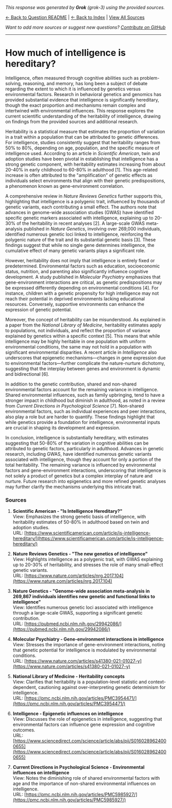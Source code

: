 <!-- 
Generated by: grok
Model: grok-3
Prompt type: sources
Generated at: 2025-06-12T22:50:19.390291
-->

*This response was generated by **Grok** (grok-3) using the provided sources.*

[← Back to Question README](README.md) | [← Back to Index](../README.md) | [View All Sources](../allsources.md)

*Want to add more sources or suggest new questions? [Contribute on GitHub](https://github.com/justinwest/SuggestedSources)*

---

# How much of intelligence is hereditary?

Intelligence, often measured through cognitive abilities such as problem-solving, reasoning, and memory, has long been a subject of debate regarding the extent to which it is influenced by genetics versus environmental factors. Research in behavioral genetics and genomics has provided substantial evidence that intelligence is significantly hereditary, though the exact proportion and mechanisms remain complex and intertwined with environmental influences. This response explores the current scientific understanding of the heritability of intelligence, drawing on findings from the provided sources and additional research.

Heritability is a statistical measure that estimates the proportion of variation in a trait within a population that can be attributed to genetic differences. For intelligence, studies consistently suggest that heritability ranges from 50% to 80%, depending on age, population, and the specific measure of intelligence used. According to an article in *Scientific American*, twin and adoption studies have been pivotal in establishing that intelligence has a strong genetic component, with heritability estimates increasing from about 20-40% in early childhood to 60-80% in adulthood [1]. This age-related increase is often attributed to the "amplification" of genetic effects as individuals select environments that align with their genetic predispositions, a phenomenon known as gene-environment correlation.

A comprehensive review in *Nature Reviews Genetics* further supports this, highlighting that intelligence is a polygenic trait, influenced by thousands of genetic variants, each contributing a small effect. The authors note that advances in genome-wide association studies (GWAS) have identified specific genetic markers associated with intelligence, explaining up to 20-30% of the heritability in recent analyses [2]. A large-scale GWAS meta-analysis published in *Nature Genetics*, involving over 269,000 individuals, identified numerous genetic loci linked to intelligence, reinforcing the polygenic nature of the trait and its substantial genetic basis [3]. These findings suggest that while no single gene determines intelligence, the cumulative effect of many genetic variants plays a significant role.

However, heritability does not imply that intelligence is entirely fixed or predetermined. Environmental factors such as education, socioeconomic status, nutrition, and parenting also significantly influence cognitive development. A study published in *Molecular Psychiatry* emphasizes that gene-environment interactions are critical, as genetic predispositions may be expressed differently depending on environmental conditions [4]. For instance, children with a genetic propensity for high intelligence may not reach their potential in deprived environments lacking educational resources. Conversely, supportive environments can enhance the expression of genetic potential.

Moreover, the concept of heritability can be misunderstood. As explained in a paper from the *National Library of Medicine*, heritability estimates apply to populations, not individuals, and reflect the proportion of variance explained by genetics within a specific context [5]. This means that while intelligence may be highly heritable in one population with uniform environmental conditions, the same may not hold in a population with significant environmental disparities. A recent article in *Intelligence* also underscores that epigenetic mechanisms—changes in gene expression due to environmental factors—further complicate the nature-nurture dichotomy, suggesting that the interplay between genes and environment is dynamic and bidirectional [6].

In addition to the genetic contribution, shared and non-shared environmental factors account for the remaining variance in intelligence. Shared environmental influences, such as family upbringing, tend to have a stronger impact in childhood but diminish in adulthood, as noted in a review from *Current Directions in Psychological Science* [7]. Non-shared environmental factors, such as individual experiences and peer interactions, also play a role but are harder to quantify. These findings highlight that while genetics provide a foundation for intelligence, environmental inputs are crucial in shaping its development and expression.

In conclusion, intelligence is substantially hereditary, with estimates suggesting that 50-80% of the variation in cognitive abilities can be attributed to genetic factors, particularly in adulthood. Advances in genetic research, including GWAS, have identified numerous genetic variants associated with intelligence, though they account for only a portion of the total heritability. The remaining variance is influenced by environmental factors and gene-environment interactions, underscoring that intelligence is not solely a product of genetics but a complex interplay of nature and nurture. Future research into epigenetics and more refined genetic analyses may further clarify the mechanisms underlying this intricate trait.

### Sources
1. **Scientific American - "Is Intelligence Hereditary?"**  
   View: Emphasizes the strong genetic basis of intelligence, with heritability estimates of 50-80% in adulthood based on twin and adoption studies.  
   URL: [https://www.scientificamerican.com/article/is-intelligence-hereditary/](https://www.scientificamerican.com/article/is-intelligence-hereditary/)

2. **Nature Reviews Genetics - "The new genetics of intelligence"**  
   View: Highlights intelligence as a polygenic trait, with GWAS explaining up to 20-30% of heritability, and stresses the role of many small-effect genetic variants.  
   URL: [https://www.nature.com/articles/nrg.2017.104](https://www.nature.com/articles/nrg.2017.104)

3. **Nature Genetics - "Genome-wide association meta-analysis in 269,867 individuals identifies new genetic and functional links to intelligence"**  
   View: Identifies numerous genetic loci associated with intelligence through a large-scale GWAS, supporting a significant genetic contribution.  
   URL: [https://pubmed.ncbi.nlm.nih.gov/29942086/](https://pubmed.ncbi.nlm.nih.gov/29942086/)

4. **Molecular Psychiatry - Gene-environment interactions in intelligence**  
   View: Stresses the importance of gene-environment interactions, noting that genetic potential for intelligence is modulated by environmental conditions.  
   URL: [https://www.nature.com/articles/s41380-021-01027-y](https://www.nature.com/articles/s41380-021-01027-y)

5. **National Library of Medicine - Heritability concepts**  
   View: Clarifies that heritability is a population-level statistic and context-dependent, cautioning against over-interpreting genetic determinism for intelligence.  
   URL: [https://pmc.ncbi.nlm.nih.gov/articles/PMC3954471/](https://pmc.ncbi.nlm.nih.gov/articles/PMC3954471/)

6. **Intelligence - Epigenetic influences on intelligence**  
   View: Discusses the role of epigenetics in intelligence, suggesting that environmental factors can influence gene expression and cognitive outcomes.  
   URL: [https://www.sciencedirect.com/science/article/abs/pii/S0160289624000655](https://www.sciencedirect.com/science/article/abs/pii/S0160289624000655)

7. **Current Directions in Psychological Science - Environmental influences on intelligence**  
   View: Notes the diminishing role of shared environmental factors with age and the importance of non-shared environmental influences on intelligence.  
   URL: [https://pmc.ncbi.nlm.nih.gov/articles/PMC5985927/](https://pmc.ncbi.nlm.nih.gov/articles/PMC5985927/)